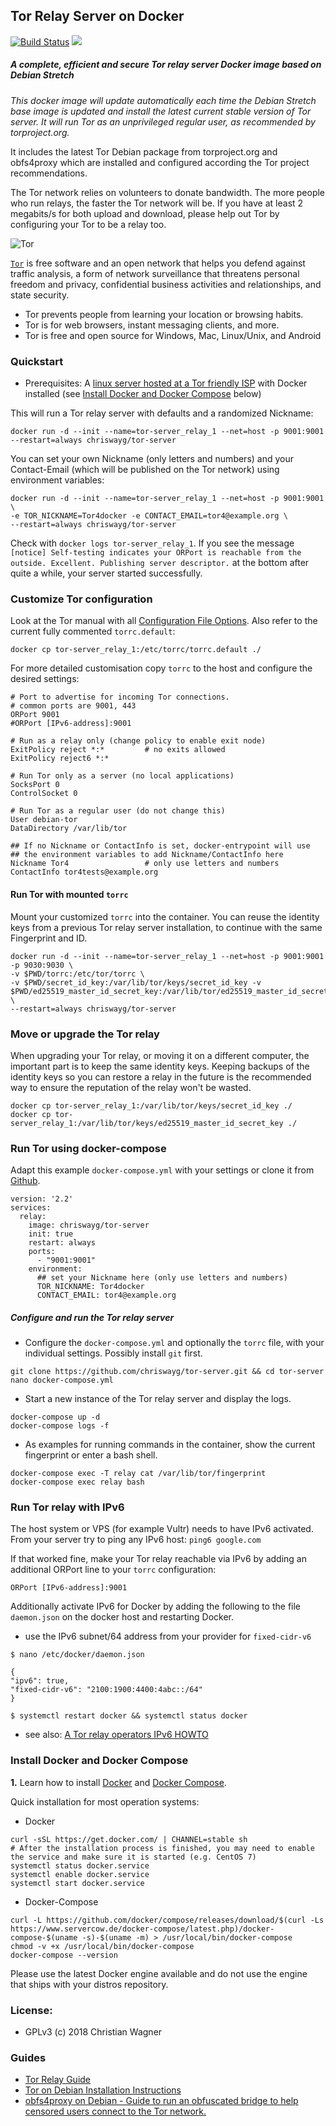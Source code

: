 ## Tor Relay Server on Docker
[![Build Status](https://travis-ci.org/chriswayg/tor-server.svg?branch=master)](https://travis-ci.org/chriswayg/tor-server)
[![](https://images.microbadger.com/badges/image/chriswayg/tor-server.svg)](https://microbadger.com/images/chriswayg/tor-server)

##### A complete, efficient and secure Tor relay server Docker image based on Debian Stretch
*This docker image will update automatically each time the Debian Stretch base image is updated and install the latest current stable version of Tor server. It will run Tor as an unprivileged regular user, as recommended by torproject.org.*

It includes the latest Tor Debian package from torproject.org and obfs4proxy which are installed and configured according the Tor project recommendations.

The Tor network relies on volunteers to donate bandwidth. The more people who run relays, the faster the Tor network will be. If you have at least 2 megabits/s for both upload and download, please help out Tor by configuring your Tor to be a relay too.

![Tor](https://www.torproject.org/images/tor-logo.jpg "Tor logo")

[`Tor`][1] is free software and an open network that helps you defend against
traffic analysis, a form of network surveillance that threatens personal
freedom and privacy, confidential business activities and relationships, and
state security.

- Tor prevents people from learning your location or browsing habits.
- Tor is for web browsers, instant messaging clients, and more.
- Tor is free and open source for Windows, Mac, Linux/Unix, and Android

### Quickstart

- Prerequisites: A [linux server hosted at a Tor friendly ISP](https://trac.torproject.org/projects/tor/wiki/doc/GoodBadISPs) with Docker installed (see [Install Docker and Docker Compose](#install-docker-and-docker-compose) below)

This will run a Tor relay server with defaults and a randomized Nickname:

`docker run -d --init --name=tor-server_relay_1 --net=host -p 9001:9001 --restart=always chriswayg/tor-server`

You can set your own Nickname (only letters and numbers) and your Contact-Email (which will be published on the Tor network) using environment variables:
```
docker run -d --init --name=tor-server_relay_1 --net=host -p 9001:9001 \
-e TOR_NICKNAME=Tor4docker -e CONTACT_EMAIL=tor4@example.org \
--restart=always chriswayg/tor-server
```

Check with ```docker logs tor-server_relay_1```. If you see the message ```[notice] Self-testing indicates your ORPort is reachable from the outside. Excellent. Publishing server descriptor.``` at the bottom after quite a while, your server started successfully.

### Customize Tor configuration
Look at the Tor manual with all [Configuration File Options](https://www.torproject.org/docs/tor-manual.html.en). Also refer to the current fully commented `torrc.default`:

`docker cp tor-server_relay_1:/etc/torrc/torrc.default ./`

For more detailed customisation copy `torrc` to the host and configure the desired settings:
```
# Port to advertise for incoming Tor connections.
# common ports are 9001, 443
ORPort 9001
#ORPort [IPv6-address]:9001

# Run as a relay only (change policy to enable exit node)
ExitPolicy reject *:*         # no exits allowed
ExitPolicy reject6 *:*

# Run Tor only as a server (no local applications)
SocksPort 0
ControlSocket 0

# Run Tor as a regular user (do not change this)
User debian-tor
DataDirectory /var/lib/tor

## If no Nickname or ContactInfo is set, docker-entrypoint will use
## the environment variables to add Nickname/ContactInfo here
Nickname Tor4                 # only use letters and numbers
ContactInfo tor4tests@example.org
```

#### Run Tor with mounted `torrc`

Mount your customized `torrc` into the container. You can reuse the identity keys from a previous Tor relay server installation, to continue with the same Fingerprint and ID.
```
docker run -d --init --name=tor-server_relay_1 --net=host -p 9001:9001 -p 9030:9030 \
-v $PWD/torrc:/etc/tor/torrc \
-v $PWD/secret_id_key:/var/lib/tor/keys/secret_id_key -v $PWD/ed25519_master_id_secret_key:/var/lib/tor/ed25519_master_id_secret_key \
--restart=always chriswayg/tor-server
```

### Move or upgrade the Tor relay

When upgrading your Tor relay, or moving it on a different computer, the important part is to keep the same identity keys. Keeping backups of the identity keys so you can restore a relay in the future is the recommended way to ensure the reputation of the relay won't be wasted.

```
docker cp tor-server_relay_1:/var/lib/tor/keys/secret_id_key ./
docker cp tor-server_relay_1:/var/lib/tor/keys/ed25519_master_id_secret_key ./
```

### Run Tor using docker-compose

Adapt this example `docker-compose.yml` with your settings or clone it from [Github](https://github.com/chriswayg/tor-server).
```
version: '2.2'
services:
  relay:
    image: chriswayg/tor-server
    init: true
    restart: always
    ports:
      - "9001:9001"
    environment:
      ## set your Nickname here (only use letters and numbers)
      TOR_NICKNAME: Tor4docker
      CONTACT_EMAIL: tor4@example.org
```

##### Configure and run the Tor relay server

- Configure the `docker-compose.yml` and optionally the `torrc` file, with your individual settings. Possibly install `git` first.
```
git clone https://github.com/chriswayg/tor-server.git && cd tor-server
nano docker-compose.yml
```

- Start a new instance of the Tor relay server and display the logs.
```
docker-compose up -d
docker-compose logs -f
```

- As examples for running commands in the container, show the current fingerprint or enter a bash shell.
```
docker-compose exec -T relay cat /var/lib/tor/fingerprint
docker-compose exec relay bash
```

### Run Tor relay with IPv6

The host system or VPS (for example Vultr) needs to have IPv6 activated. From your server try to ping any IPv6 host: `ping6 google.com`

If that worked fine, make your Tor relay reachable via IPv6 by adding an additional ORPort line to your `torrc` configuration:

`ORPort [IPv6-address]:9001`

Additionally activate IPv6 for Docker by adding the following to the file `daemon.json` on the docker host and restarting Docker.

- use the IPv6 subnet/64 address from your provider for `fixed-cidr-v6`

```
$ nano /etc/docker/daemon.json

{
"ipv6": true,
"fixed-cidr-v6": "2100:1900:4400:4abc::/64"
}

$ systemctl restart docker && systemctl status docker
```
- see also: [A Tor relay operators IPv6 HOWTO](https://trac.torproject.org/projects/tor/wiki/doc/IPv6RelayHowto)
### Install Docker and Docker Compose

**1\.** Learn how to install [Docker](https://docs.docker.com/install/) and [Docker Compose](https://docs.docker.com/compose/install/).

Quick installation for most operation systems:

- Docker
```
curl -sSL https://get.docker.com/ | CHANNEL=stable sh
# After the installation process is finished, you may need to enable the service and make sure it is started (e.g. CentOS 7)
systemctl status docker.service
systemctl enable docker.service
systemctl start docker.service
```

- Docker-Compose
```
curl -L https://github.com/docker/compose/releases/download/$(curl -Ls https://www.servercow.de/docker-compose/latest.php)/docker-compose-$(uname -s)-$(uname -m) > /usr/local/bin/docker-compose
chmod -v +x /usr/local/bin/docker-compose
docker-compose --version
```

Please use the latest Docker engine available and do not use the engine that ships with your distros repository.

### License:
 - GPLv3 (c) 2018 Christian Wagner

### Guides

- [Tor Relay Guide](https://trac.torproject.org/projects/tor/wiki/TorRelayGuide)
- [Tor on Debian Installation Instructions](https://www.torproject.org/docs/debian.html.en)
- [obfs4proxy on Debian - Guide to run an obfuscated bridge to help censored users connect to the Tor network.](https://trac.torproject.org/projects/tor/wiki/doc/PluggableTransports/obfs4proxy)


[1]: https://www.torproject.org/
